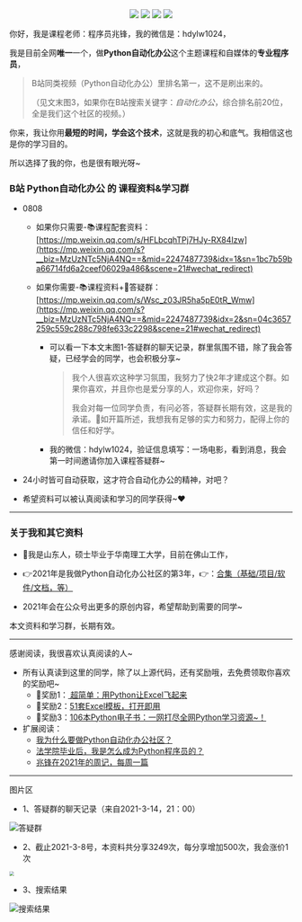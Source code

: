 <div align="center">
    <a href="https://github.com/zhaofeng092/python_auto_office"> <img src="https://badgen.net/badge/Github/%E7%A8%8B%E5%BA%8F%E5%91%98?icon=github&color=red"></a>
    <a href="http://t.cn/A6Gkrbzw"> <img src="https://badgen.net/badge/follow/%E5%85%AC%E4%BC%97%E5%8F%B7?icon=rss&color=green"></a>
    <a href="https://space.bilibili.com/259649365"> <img src="https://badgen.net/badge/pick/B%E7%AB%99?icon=dependabot&color=blue"></a>
    <a href="https://mp.weixin.qq.com/mp/appmsgalbum?__biz=MzkyMzIwOTgzMA==&action=getalbum&album_id=1861970403066249218&scene=173&from_msgid=2247484814&from_itemidx=1&count=3&nolastread=1#wechat_redirect"> <img src="https://badgen.net/badge/join/%E4%BA%A4%E6%B5%81%E7%BE%A4?icon=atom&color=yellow"></a>
</div>


你好，我是课程老师：程序员兆锋，我的微信是：hdylw1024，

我是目前全网**唯一**一个，做**Python自动化办公**这个主题课程和自媒体的**专业程序员**，

> B站同类视频（Python自动化办公）里排名第一，这不是刷出来的。
>
> （见文末图3，如果你在B站搜索关键字：*自动化办公*，综合排名前20位，全是我们这个社区的视频。）

你来，我让你用**最短的时间，学会这个技术**，这就是我的初心和底气。我相信这也是你的学习目的。

所以选择了我的你，也是很有眼光呀~

### B站 Python自动化办公 的 课程资料&amp;学习群

- 0808

  

  - 如果你只需要-📚课程配套资料：[https://mp.weixin.qq.com/s/HFLbcqhTPj7HJy-RX84Izw](https://mp.weixin.qq.com/s?__biz=MzUzNTc5NjA4NQ==&mid=2247487739&idx=1&sn=1bc7b59ba66714fd6a2ceef06029a486&scene=21#wechat_redirect)

    

  - 如果你需要-📚课程资料+🚸答疑群：[https://mp.weixin.qq.com/s/Wsc_z03JR5ha5pE0tR_Wmw](https://mp.weixin.qq.com/s?__biz=MzUzNTc5NjA4NQ==&mid=2247487739&idx=2&sn=04c3657259c559c288c798fe633c2298&scene=21#wechat_redirect)
    - 可以看一下本文末图1-答疑群的聊天记录，群里氛围不错，除了我会答疑，已经学会的同学，也会积极分享~

      > 我个人很喜欢这种学习氛围，我努力了快2年才建成这个群。如果你喜欢，并且你也是爱分享的人，欢迎你来，好吗？
      >
      > 我会对每一位同学负责，有问必答，答疑群长期有效，这是我的承诺。💖如开篇所述，我想我有足够的实力和努力，配得上你的信任和好学。

    - 我的微信：hdylw1024，验证信息填写：一场电影，看到消息，我会第一时间邀请你加入课程答疑群~



- 24小时皆可自动获取，这才符合自动化办公的精神，对吧？
- 希望资料可以被认真阅读和学习的同学获得~❤



------

### 关于我和其它资料

- 💼我是山东人，硕士毕业于华南理工大学，目前在佛山工作，

- 👉2021年是我做Python自动化办公社区的第3年，👉：[合集（基础/项目/软件/文档，等）](https://mp.weixin.qq.com/s/s8SM69ioH_UJw_0Ytx8qvg)

- 2021年会在公众号出更多的原创内容，希望帮助到需要的同学~

本文资料和学习群，长期有效。

------

感谢阅读，我很喜欢认真阅读的人~

- 所有认真读到这里的同学，除了以上源代码，还有奖励哦，去免费领取你喜欢的奖励吧~
  - 💖奖励1：[ 超简单：用Python让Excel飞起来](http://mp.weixin.qq.com/s?__biz=MzI2Nzg5MjgyNg==&mid=2247491049&idx=4&sn=3ca3bb10f46af6145d97a27e3f5577d0&chksm=eaf6bcdcdd8135ca0be6061e345bed6ded05aaa1e5fb869f6df920b113af006cc83389d443b6#rd)
  - 💖奖励2：[51套Excel模板，打开即用](https://mp.weixin.qq.com/s/z4M_IwBaLaNP5lrDxItxrQ)
  - 💖奖励3：[106本Python电子书：一网打尽全网Python学习资源~！](https://mp.weixin.qq.com/s/H3us6_7wg2QspGZfGtfDZw)
- 扩展阅读：
  - [我为什么要做Python自动化办公社区？](https://mp.weixin.qq.com/s/TUUX5reeYAcrTZVDh-VSuA)
  - [法学院毕业后，我是怎么成为Python程序员的？](https://mp.weixin.qq.com/s/UrJ5PkRWYydaajGetUqFYQ)
  - [兆锋在2021年的周记，每周一篇](https://mp.weixin.qq.com/mp/appmsgalbum?__biz=MzkyMzIwOTgzMA==&action=getalbum&album_id=1767758486123184129&scene=173&from_msgid=2247483790&from_itemidx=1&count=3&uin=&key=&devicetype=Windows+10+x64&version=63010048&lang=zh_CN&ascene=1&session_us=gh_d1e9c776c1dd&fontgear=2)



------

图片区

- 1、答疑群的聊天记录（来自2021-3-14，21：00）

![答疑群](https://img-blog.csdnimg.cn/20210314235920585.png?x-oss-process=image/watermark,type_ZmFuZ3poZW5naGVpdGk,shadow_10,text_aHR0cHM6Ly9ibG9nLmNzZG4ubmV0L3dlaXhpbl80MjMyMTUxNw==,size_16,color_FFFFFF,t_70)





- 2、截止2021-3-8号，本资料共分享3249次，每分享增加500次，我会涨价1次

<img src="https://img-blog.csdnimg.cn/20210309132107783.png?x-oss-process=image/watermark,type_ZmFuZ3poZW5naGVpdGk,shadow_10,text_aHR0cHM6Ly9ibG9nLmNzZG4ubmV0L3dlaXhpbl80MjMyMTUxNw==,size_16,color_FFFFFF,t_70" style="zoom:50%;" />

- 3、搜索结果

![搜索结果](https://img-blog.csdnimg.cn/20210315002255149.png?x-oss-process=image/watermark,type_ZmFuZ3poZW5naGVpdGk,shadow_10,text_aHR0cHM6Ly9ibG9nLmNzZG4ubmV0L3dlaXhpbl80MjMyMTUxNw==,size_16,color_FFFFFF,t_70)